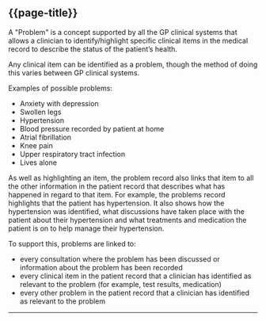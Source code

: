 ## {{page-title}}

A "Problem" is a concept supported by all the GP clinical systems that allows a clinician to identify/highlight specific clinical items in the medical record to describe the status of the patient’s health.

Any clinical item can be identified as a problem, though the method of doing this varies between GP clinical systems.

Examples of possible problems:

- Anxiety with depression
- Swollen legs
- Hypertension
- Blood pressure recorded by patient at home
- Atrial fibrillation
- Knee pain
- Upper respiratory tract infection
- Lives alone

As well as highlighting an item, the problem record also links that item to all the other information in the patient record that describes what has happened in regard to that item. For example, the problems record highlights that the patient has hypertension. It also shows how the hypertension was identified, what discussions have taken place with the patient about their hypertension and what treatments and medication the patient is on to help manage their hypertension.

To support this, problems are linked to:

- every consultation where the problem has been discussed or information about the problem has been recorded
- every clinical item in the patient record that a clinician has identified as relevant to the problem (for example, test results, medication)
- every other problem in the patient record that a clinician has identified as relevant to the problem

---